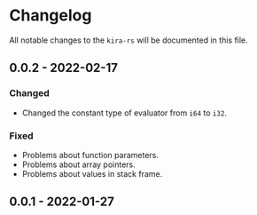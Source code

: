 # Changelog

All notable changes to the `kira-rs` will be documented in this file.

## 0.0.2 - 2022-02-17

### Changed

* Changed the constant type of evaluator from `i64` to `i32`.

### Fixed

* Problems about function parameters.
* Problems about array pointers.
* Problems about values in stack frame.

## 0.0.1 - 2022-01-27

